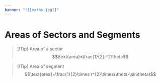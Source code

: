 ```yaml
---
banner: "![[maths.jpg]]"
---
```

# Areas of Sectors and Segments 


> [!Tip] Area of a sector 
> $$\text{area}=\frac{1}{2}r^2\theta$$

> [!Tip] Area of segment 
> $$\text{area}=\frac{1}{2}\times r^{2}\times(\theta-\sin\theta)$$
